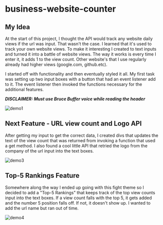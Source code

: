 # business-website-counter
## My Idea

At the start of this project, I thought the API would track any website daily views if the url was input.  That wasn't the case.  I learned that it's used to track your own website views.  To make it interesting I created to text inputs and turned it into a battle of website views.  The way it works is every time I enter it, it adds 1 to the view count.  Other website's that I use regularly already had higher views (google.com, github.etc).  

I started off with functionality and then eventually styled it all.  My first task was setting up two input boxes with a button that had an event listener add to it.  The event listener then invoked the functions necessary for the additional features. 

***DISCLAIMER:  Must use Bruce Buffer voice while reading the header***

![demo1](https://user-images.githubusercontent.com/110626378/190686550-ba0f59d3-2be1-43ca-917b-5d9fd17c108f.jpg)

## Next Feature - URL view count and Logo API
After getting my input to get the correct data, I created divs that updates the text of the view count that was returned from invoking a function that used a get method.  I also found a cool little API that retried the logo from the company of the url input into the text boxes. 

![demo3](https://user-images.githubusercontent.com/110626378/190688137-39f6f11f-c151-4e38-8a57-b15e3a20fe33.jpg)

## Top-5 Rankings Feature
Somewhere along the way I ended up going with this fight theme so I decided to add a "Top-5 Rankings" that keeps track of the top view counts input into the text boxes.  If a view count falls with the top 5, it gets added and the number 5 position falls off.  If not, it doesn't show up. I wanted to add the url name but ran out of time. 

![demo4](https://user-images.githubusercontent.com/110626378/190688841-723a61bf-10ea-461e-8a9d-ae21206ff3b9.jpg)
